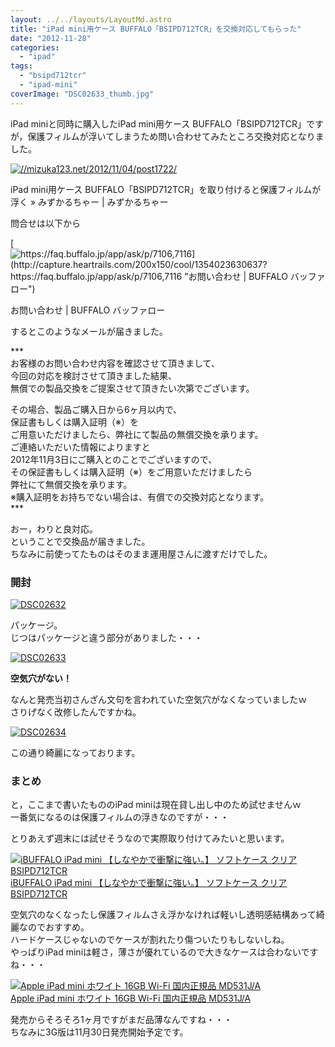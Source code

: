 ```yaml
---
layout: ../../layouts/LayoutMd.astro
title: "iPad mini用ケース BUFFALO「BSIPD712TCR」を交換対応してもらった"
date: "2012-11-28"
categories: 
  - "ipad"
tags: 
  - "bsipd712tcr"
  - "ipad-mini"
coverImage: "DSC02633_thumb.jpg"
---
```


iPad miniと同時に購入したiPad mini用ケース BUFFALO「BSIPD712TCR」ですが，保護フィルムが浮いてしまうため問い合わせてみたところ交換対応となりました。

[![//mizuka123.net/2012/11/04/post1722/](http://capture.heartrails.com/200x150/cool/1354023387125?//mizuka123.net/2012/11/04/post1722/ "iPad mini用ケース BUFFALO「BSIPD712TCR」を取り付けると保護フィルムが浮く » みずかるちゃー | みずかるちゃー")](//mizuka123.net/2012/11/04/post1722/)

[](//mizuka123.net/2012/11/04/post1722/)iPad mini用ケース BUFFALO「BSIPD712TCR」を取り付けると保護フィルムが浮く » みずかるちゃー | みずかるちゃー

問合せは以下から

[![https://faq.buffalo.jp/app/ask/p/7106,7116](http://capture.heartrails.com/200x150/cool/1354023630637?https://faq.buffalo.jp/app/ask/p/7106,7116 "お問い合わせ | BUFFALO バッファロー")](https://faq.buffalo.jp/app/ask/p/7106,7116)

[](https://faq.buffalo.jp/app/ask/p/7106,7116)お問い合わせ | BUFFALO バッファロー

するとこのようなメールが届きました。

\*\*\*  
お客様のお問い合わせ内容を確認させて頂きまして、  
今回の対応を検討させて頂きました結果、  
無償での製品交換をご提案させて頂きたい次第でございます。

その場合、製品ご購入日から6ヶ月以内で、  
保証書もしくは購入証明（※）を  
ご用意いただけましたら、弊社にて製品の無償交換を承ります。  
ご連絡いただいた情報によりますと  
2012年11月3日にご購入とのことでございますので、  
その保証書もしくは購入証明（※）をご用意いただけましたら  
弊社にて無償交換を承ります。  
※購入証明をお持ちでない場合は、有償での交換対応となります。  
\*\*\*

おー，わりと良対応。  
ということで交換品が届きました。  
ちなみに前使ってたものはそのまま運用屋さんに渡すだけでした。

### 開封

[![DSC02632](images/DSC02632_thumb.jpg "DSC02632")](//mizuka123.net/wp-content/uploads/2012/11/DSC02632.jpg)

パッケージ。  
じつはパッケージと違う部分がありました・・・

[![DSC02633](images/DSC02633_thumb.jpg "DSC02633")](//mizuka123.net/wp-content/uploads/2012/11/DSC02633.jpg)

**空気穴がない！**

なんと発売当初さんざん文句を言われていた空気穴がなくなっていましたｗ  
さりげなく改修したんですかね。

[![DSC02634](images/DSC02634_thumb.jpg "DSC02634")](//mizuka123.net/wp-content/uploads/2012/11/DSC02634.jpg)

この通り綺麗になっております。

### まとめ

と，ここまで書いたもののiPad miniは現在貸し出し中のため試せませんｗ  
一番気になるのは保護フィルムの浮きなのですが・・・

とりあえず週末には試せそうなので実際取り付けてみたいと思います。

[![iBUFFALO iPad mini 【しなやかで衝撃に強い。】 ソフトケース クリア  BSIPD712TCR](images/31PRbVivVgL._SL160_.jpg)  
iBUFFALO iPad mini 【しなやかで衝撃に強い。】 ソフトケース クリア BSIPD712TCR  
](https://www.amazon.co.jp/exec/obidos/ASIN/B0098CQP50/mizuka123-22/ref=nosim)

空気穴のなくなったし保護フィルムさえ浮かなければ軽いし透明感結構あって綺麗なのでおすすめ。  
ハードケースじゃないのでケースが割れたり傷ついたりもしないしね。  
やっぱりiPad miniは軽さ，薄さが優れているので大きなケースは合わないですね・・・

[![Apple iPad mini ホワイト 16GB Wi-Fi 国内正規品 MD531J/A](images/511BS3FLwrL._SL160_.jpg)  
Apple iPad mini ホワイト 16GB Wi-Fi 国内正規品 MD531J/A  
](https://www.amazon.co.jp/exec/obidos/ASIN/B009X5X2BM/mizuka123-22/ref=nosim)

発売からそろそろ1ヶ月ですがまだ品薄なんですね・・・  
ちなみに3G版は11月30日発売開始予定です。
